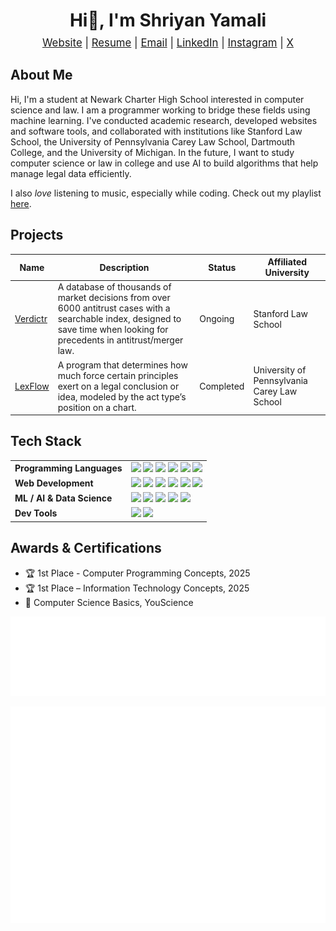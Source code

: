 <h1 align="center">Hi👋, I'm Shriyan Yamali</h1>

<p align="center" style="font-size: 1.2em; margin-top: -10px;">
  <a href="https://www.shriyanyamali.tech/">Website</a> |
  <a href="https://www.shriyanyamali.tech/Shriyan%20Yamali%20Resume.pdf">Resume</a> |
  <a href="mailto:yamalishriyan@gmail.com">Email</a> |
  <a href="https://www.linkedin.com/in/shriyanyamali/">LinkedIn</a> |
  <a href="https://www.instagram.com/shriyanyamali/">Instagram</a> |
  <a href="https://x.com/shriyanyamali">X</a>
</p>

## About Me

Hi, I'm a student at Newark Charter High School interested in computer science and law. I am a programmer working to bridge these fields using machine learning. I've conducted academic research, developed websites and software tools, and collaborated with institutions like Stanford Law School, the University of Pennsylvania Carey Law School, Dartmouth College, and the University of Michigan. In the future, I want to study computer science or law in college and use AI to build algorithms that help manage legal data efficiently.

I also *love* listening to music, especially while coding. Check out my playlist [here](https://music.apple.com/us/playlist/shriyans-songs-pt-2/pl.u-JPAZbdmtL5lRpxZ).

## Projects

| Name      | Description                                                                                                                                                         | Status | Affiliated University |
|-----------|---------------------------------------------------------------------------------------------------------------------------------------------------------------------|--------|------------------------|
| [Verdictr](https://verdictr.shriyanyamali.tech/) | A database of thousands of market decisions from over 6000 antitrust cases with a searchable index, designed to save time when looking for precedents in antitrust/merger law. | Ongoing | Stanford Law School       |
| [LexFlow](https://github.com/shriyanyamali/LexFlow) | A program that determines how much force certain principles exert on a legal conclusion or idea, modeled by the act type’s position on a chart.                                  | Completed | University of Pennsylvania Carey Law School       |

## Tech Stack

<table>
  <tr>
  <td><strong>Programming Languages</strong></td>
  <td>
    <img src="https://img.shields.io/badge/OCaml-%23347CAC.svg?style=flat-square&logo=ocaml&logoColor=white"/>
    <img src="https://img.shields.io/badge/Java-%23ED8B00.svg?style=flat-square&logo=openjdk&logoColor=white"/>
    <img src="https://img.shields.io/badge/Python-3670A0?style=flat-square&logo=python&logoColor=ffdd54"/>
    <img src="https://img.shields.io/badge/JavaScript-%23323330.svg?style=flat-square&logo=javascript&logoColor=%23F7DF1E"/>
    <img src="https://img.shields.io/badge/TypeScript-3178C6.svg?style=flat-square&logo=typescript&logoColor=white"/>
    <img src="https://img.shields.io/badge/LaTeX-%23008080.svg?style=flat-square&logo=latex&logoColor=white"/>
  </td>
</tr>

<tr>
  <td><strong>Web Development</strong></td>
  <td>
    <img src="https://img.shields.io/badge/React-%2320232a.svg?style=flat-square&logo=react&logoColor=%2361DAFB"/>
    <img src="https://img.shields.io/badge/Next.js-000000?style=flat-square&logo=next.js&logoColor=white"/>
    <img src="https://img.shields.io/badge/Tailwind%20CSS-38B2AC.svg?style=flat-square&logo=tailwind-css&logoColor=white"/>
    <img src="https://img.shields.io/badge/HTML5-E34F26?style=flat-square&logo=html5&logoColor=white"/>
    <img src="https://img.shields.io/badge/CSS3-%231572B6.svg?style=flat-square&logo=css3&logoColor=white"/>
    <img src="https://img.shields.io/badge/Google%20Gemini-4285F4.svg?style=flat-square&logo=google&logoColor=white"/>
  </td>
</tr>

<tr>
  <td><strong>ML / AI & Data Science</strong></td>
  <td>
    <img src="https://img.shields.io/badge/NumPy-013243?style=flat-square&logo=numpy&logoColor=white"/>
    <img src="https://img.shields.io/badge/Pandas-150458?style=flat-square&logo=pandas&logoColor=white"/>
    <img src="https://img.shields.io/badge/Matplotlib-11557C?style=flat-square&logo=matplotlib&logoColor=white"/>
    <img src="https://img.shields.io/badge/TensorFlow-FF6F00?style=flat-square&logo=tensorflow&logoColor=white"/>
    <img src="https://img.shields.io/badge/PyTorch-EE4C2C?style=flat-square&logo=pytorch&logoColor=white"/>
  </td>
</tr>

<tr>
  <td><strong>Dev Tools</strong></td>
  <td>
    <img src="https://img.shields.io/badge/Git-%23F05033.svg?style=flat-square&logo=git&logoColor=white"/>
    <img src="https://img.shields.io/badge/GitHub-%23121011.svg?style=flat-square&logo=github&logoColor=white"/>
  </td>
</tr>

</table>

## Awards & Certifications

- 🏆 1st Place - Computer Programming Concepts, 2025
- 🏆 1st Place – Information Technology Concepts, 2025
- 📜 Computer Science Basics, YouScience

![Language distribution](metrics.languages.indepth.svg)

![Commit calendar](metrics.isocalendar.svg)